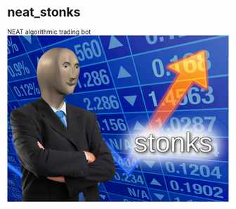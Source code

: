 # neat_stonks
NEAT algorithmic trading bot
![Stonks Man](https://github.com/cwgroos/neat_stonks/blob/master/stonks_man.png)
